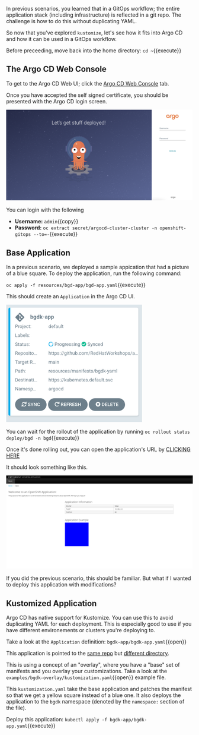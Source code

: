 In previous scenarios, you learned that in a GitOps workflow; the
entire application stack (including infrastructure) is reflected
in a git repo. The challenge is how to do this without duplicating
YAML.

So now that you've explored `kustomize`, let's see how it fits into Argo
CD and how it can be used in a GitOps workflow.

Before preceeding, move back into the home directory: `cd ~`{{execute}}

## The Argo CD Web Console

To get to the Argo CD Web UI; click the [Argo CD Web Console](https://argocd-cluster-server-openshift-gitops.[[HOST_SUBDOMAIN]]-80-[[KATACODA_HOST]].environments.katacoda.com) tab.

Once you have accepted the self signed certificate, you should be
presented with the Argo CD login screen.

![ArgoCD Login](../../assets/gitops/argocd-login.png)

You can login with the following
* **Username:** ``admin``{{copy}}
* **Password:** `oc extract secret/argocd-cluster-cluster -n openshift-gitops --to=-`{{execute}}

## Base Application

In a previous scenario, we deployed a sample appication that had a
picture of a blue square. To deploy the application, run the following
command:

`oc apply -f resources/bgd-app/bgd-app.yaml`{{execute}}

This should create an `Application` in the Argo CD UI.

![bgdk-app](../../assets/gitops/bgdk-app.png)

You can wait for the rollout of the application by running `oc rollout status deploy/bgd -n bgd`{{execute}}

Once it's done rolling out, you can open the application's URL by [CLICKING HERE](http://bgd-bgd.[[HOST_SUBDOMAIN]]-80-[[KATACODA_HOST]].environments.katacoda.com)

It should look something like this.

![bgd](../../assets/gitops/bgd.png)

If you did the previous scenario, this should be familiar. But what
if I wanted to deploy this application with modifications?

## Kustomized Application

Argo CD has native support for Kustomize. You can use this to avoid
duplicating YAML for each deployment. This is especially good to
use if you have different environements or clusters you're deploying
to.

Take a look at the `Application` definition:  `bgdk-app/bgdk-app.yaml`{{open}}

This application is pointed to the [same repo](https://github.com/redhat-developer-demos/openshift-gitops-examples) but [different directory](https://github.com/redhat-developer-demos/openshift-gitops-examples/tree/main/apps/bgd/overlays/bgdk).

This is using a concept of an "overlay", where you have a "base"
set of manifests and you overlay your customizations. Take a look
at the `examples/bgdk-overlay/kustomization.yaml`{{open}} example
file.

This `kustomization.yaml` take the base application and patches the
manifest so that we get a yellow square instead of a blue one. It
also deploys the application to the `bgdk` namespace (denoted by
the `namespace:` section of the file).

Deploy this application:  `kubectl apply -f bgdk-app/bgdk-app.yaml`{{execute}}